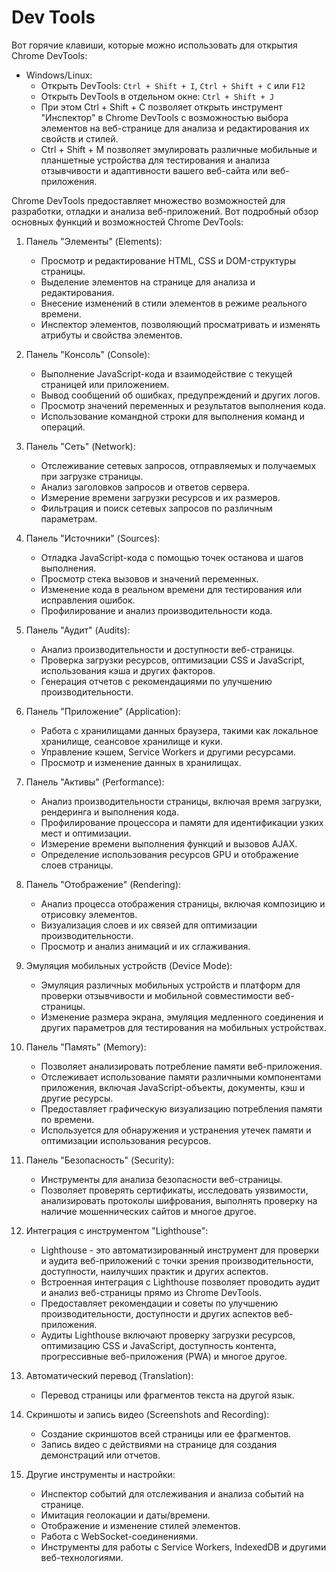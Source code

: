 # Dev Tools
Вот горячие клавиши, которые можно использовать для открытия Chrome DevTools:

- Windows/Linux: 
  - Открыть DevTools: `Ctrl + Shift + I`, `Ctrl + Shift + C` или `F12`
  - Открыть DevTools в отдельном окне: `Ctrl + Shift + J`
  - При этом Ctrl + Shift + C  позволяет открыть инструмент "Инспектор" в Chrome DevTools с возможностью выбора элементов на веб-странице для анализа и редактирования их свойств и стилей.
  - Ctrl + Shift + M позволяет эмулировать различные мобильные и планшетные устройства для тестирования и анализа отзывчивости и адаптивности вашего веб-сайта или веб-приложения.

Chrome DevTools предоставляет множество возможностей для разработки, отладки и анализа веб-приложений. Вот подробный обзор основных функций и возможностей Chrome DevTools:

1. Панель "Элементы" (Elements):
   - Просмотр и редактирование HTML, CSS и DOM-структуры страницы.
   - Выделение элементов на странице для анализа и редактирования.
   - Внесение изменений в стили элементов в режиме реального времени.
   - Инспектор элементов, позволяющий просматривать и изменять атрибуты и свойства элементов.  
 

2. Панель "Консоль" (Console):
   - Выполнение JavaScript-кода и взаимодействие с текущей страницей или приложением.
   - Вывод сообщений об ошибках, предупреждений и других логов.
   - Просмотр значений переменных и результатов выполнения кода.
   - Использование командной строки для выполнения команд и операций.  
 

3. Панель "Сеть" (Network):
   - Отслеживание сетевых запросов, отправляемых и получаемых при загрузке страницы.
   - Анализ заголовков запросов и ответов сервера.
   - Измерение времени загрузки ресурсов и их размеров.
   - Фильтрация и поиск сетевых запросов по различным параметрам.  
 

4. Панель "Источники" (Sources):
   - Отладка JavaScript-кода с помощью точек останова и шагов выполнения.
   - Просмотр стека вызовов и значений переменных.
   - Изменение кода в реальном времени для тестирования или исправления ошибок.
   - Профилирование и анализ производительности кода.  
 

5. Панель "Аудит" (Audits):
   - Анализ производительности и доступности веб-страницы.
   - Проверка загрузки ресурсов, оптимизации CSS и JavaScript, использования кэша и других факторов.
   - Генерация отчетов с рекомендациями по улучшению производительности. 
 

6. Панель "Приложение" (Application):
   - Работа с хранилищами данных браузера, такими как локальное хранилище, сеансовое хранилище и куки.
   - Управление кэшем, Service Workers и другими ресурсами.
   - Просмотр и изменение данных в хранилищах.  
 

7. Панель "Активы" (Performance):
   - Анализ производительности страницы, включая время загрузки, рендеринга и выполнения кода.
   - Профилирование процессора и памяти для идентификации узких мест и оптимизации.
   - Измерение времени выполнения функций и вызовов AJAX.
   - Определение использования ресурсов GPU и отображение слоев страницы. 
 

8. Панель "Отображение" (Rendering):
   - Анализ процесса отображения страницы, включая композицию и отрисовку элементов.
   - Визуализация слоев и их связей для оптимизации производительности.
   - Просмотр и анализ анимаций и их сглаживания.  
 

9. Эмуляция мобильных устройств (Device Mode):
   - Эмуляция различных мобильных устройств и платформ для проверки отзывчивости и мобильной совместимости веб-страницы.
   - Изменение размера экрана, эмуляция медленного соединения и других параметров для тестирования на мобильных устройствах.  
 
   
10. Панель "Память" (Memory):
    - Позволяет анализировать потребление памяти веб-приложения.
    - Отслеживает использование памяти различными компонентами приложения, включая JavaScript-объекты, документы, кэш и другие ресурсы.
    - Предоставляет графическую визуализацию потребления памяти по времени.
    - Используется для обнаружения и устранения утечек памяти и оптимизации использования ресурсов.  
 

11. Панель "Безопасность" (Security):
    - Инструменты для анализа безопасности веб-страницы. 
    - Позволяет проверять сертификаты, исследовать уязвимости, анализировать протоколы шифрования, выполнять проверку на наличие мошеннических сайтов и многое другое.    
 

12. Интеграция с инструментом "Lighthouse":
    - Lighthouse - это автоматизированный инструмент для проверки и аудита веб-приложений с точки зрения производительности, доступности, наилучших практик и других аспектов.
    - Встроенная интеграция с Lighthouse позволяет проводить аудит и анализ веб-страницы прямо из Chrome DevTools.
    - Предоставляет рекомендации и советы по улучшению производительности, доступности и других аспектов веб-приложения.
    - Аудиты Lighthouse включают проверку загрузки ресурсов, оптимизацию CSS и JavaScript, доступность контента, прогрессивные веб-приложения (PWA) и многое другое.  
 

13. Автоматический перевод (Translation):
     - Перевод страницы или фрагментов текста на другой язык.  
 

14. Скриншоты и запись видео (Screenshots and Recording):
     - Создание скриншотов всей страницы или ее фрагментов.
     - Запись видео с действиями на странице для создания демонстраций или отчетов.  
 

15. Другие инструменты и настройки:
     - Инспектор событий для отслеживания и анализа событий на странице.
     - Имитация геолокации и даты/времени.
     - Отображение и изменение стилей элементов.
     - Работа с WebSocket-соединениями.
     - Инструменты для работы с Service Workers, IndexedDB и другими веб-технологиями.  
   
